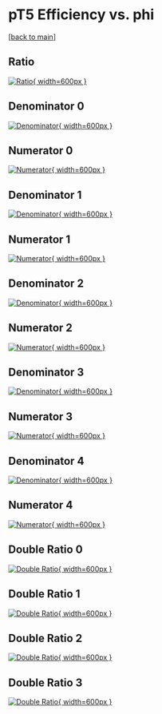 # pT5 Efficiency vs. phi

[[back to main](./)]



## Ratio

[![Ratio](../mtv/var/pT5_xtr_211_1_eff_phi.png){ width=600px }](../mtv/var/pT5_xtr_211_1_eff_phi.pdf)

## Denominator 0

[![Denominator](../mtv/den/pT5_xtr_211_1_eff_phi_den0.png){ width=600px }](../mtv/den/pT5_xtr_211_1_eff_phi_den0.pdf)

## Numerator 0

[![Numerator](../mtv/num/pT5_xtr_211_1_eff_phi_num0.png){ width=600px }](../mtv/num/pT5_xtr_211_1_eff_phi_num0.pdf)

## Denominator 1

[![Denominator](../mtv/den/pT5_xtr_211_1_eff_phi_den1.png){ width=600px }](../mtv/den/pT5_xtr_211_1_eff_phi_den1.pdf)

## Numerator 1

[![Numerator](../mtv/num/pT5_xtr_211_1_eff_phi_num1.png){ width=600px }](../mtv/num/pT5_xtr_211_1_eff_phi_num1.pdf)

## Denominator 2

[![Denominator](../mtv/den/pT5_xtr_211_1_eff_phi_den2.png){ width=600px }](../mtv/den/pT5_xtr_211_1_eff_phi_den2.pdf)

## Numerator 2

[![Numerator](../mtv/num/pT5_xtr_211_1_eff_phi_num2.png){ width=600px }](../mtv/num/pT5_xtr_211_1_eff_phi_num2.pdf)

## Denominator 3

[![Denominator](../mtv/den/pT5_xtr_211_1_eff_phi_den3.png){ width=600px }](../mtv/den/pT5_xtr_211_1_eff_phi_den3.pdf)

## Numerator 3

[![Numerator](../mtv/num/pT5_xtr_211_1_eff_phi_num3.png){ width=600px }](../mtv/num/pT5_xtr_211_1_eff_phi_num3.pdf)

## Denominator 4

[![Denominator](../mtv/den/pT5_xtr_211_1_eff_phi_den4.png){ width=600px }](../mtv/den/pT5_xtr_211_1_eff_phi_den4.pdf)

## Numerator 4

[![Numerator](../mtv/num/pT5_xtr_211_1_eff_phi_num4.png){ width=600px }](../mtv/num/pT5_xtr_211_1_eff_phi_num4.pdf)

## Double Ratio 0

[![Double Ratio](../mtv/ratio/pT5_xtr_211_1_eff_phi_ratio0.png){ width=600px }](../mtv/ratio/pT5_xtr_211_1_eff_phi_ratio0.pdf)

## Double Ratio 1

[![Double Ratio](../mtv/ratio/pT5_xtr_211_1_eff_phi_ratio1.png){ width=600px }](../mtv/ratio/pT5_xtr_211_1_eff_phi_ratio1.pdf)

## Double Ratio 2

[![Double Ratio](../mtv/ratio/pT5_xtr_211_1_eff_phi_ratio2.png){ width=600px }](../mtv/ratio/pT5_xtr_211_1_eff_phi_ratio2.pdf)

## Double Ratio 3

[![Double Ratio](../mtv/ratio/pT5_xtr_211_1_eff_phi_ratio3.png){ width=600px }](../mtv/ratio/pT5_xtr_211_1_eff_phi_ratio3.pdf)

